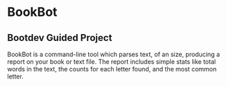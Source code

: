 # BookBot

## Bootdev Guided Project

BookBot is a command-line tool which parses text, of an size, producing a report on your book or text file. The report includes simple stats like total words in the text, the counts for each letter found, and the most common letter.

